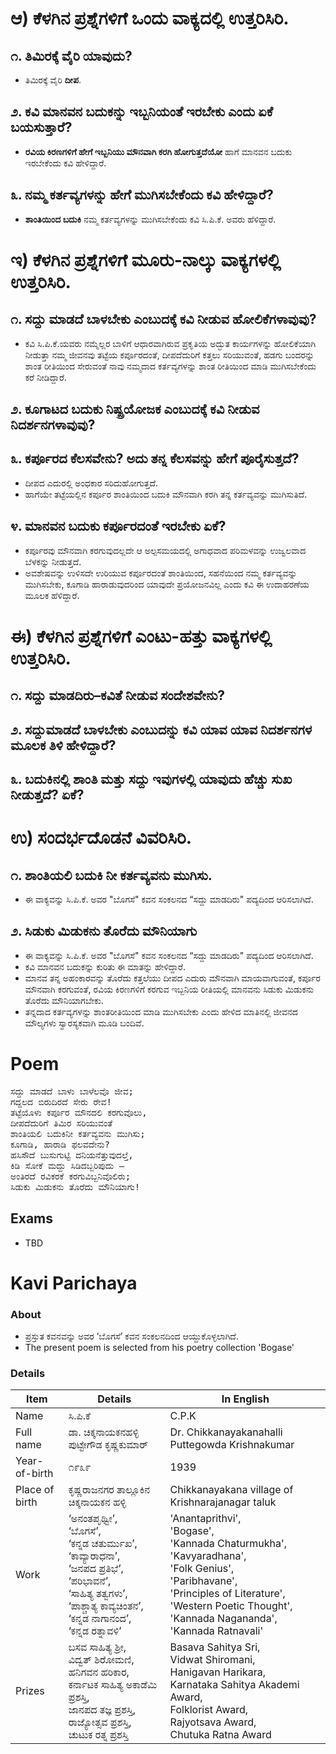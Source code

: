 
# ಆ) ಕೆಳಗಿನ ಪ್ರಶ್ನೆಗಳಿಗೆ ಒಂದು ವಾಕ್ಯದಲ್ಲಿ ಉತ್ತರಿಸಿರಿ.
## ೧. ತಿಮಿರಕ್ಕೆ ವೈರಿ ಯಾವುದು?
* ತಿಮಿರಕ್ಕೆ ವೈರಿ **ದೀಪ**.

## ೨. ಕವಿ ಮಾನವನ ಬದುಕನ್ನು ಇಬ್ಬನಿಯಂತೆ ಇರಬೇಕು ಎಂದು ಏಕೆ ಬಯಸುತ್ತಾರೆ?
* **ರವಿಯ ಕಿರಣಗಳಿಗೆ ಹೇಗೆ ಇಬ್ಬನಿಯು ಮೌನವಾಗಿ ಕರಗಿ ಹೋಗುತ್ತದೆಯೋ** ಹಾಗೆ ಮಾನವನ ಬದುಕು ಇರಬೇಕೆಂದು ಕವಿ ಹೇಳಿದ್ದಾರೆ.

## ೩. ನಮ್ಮ ಕರ್ತವ್ಯಗಳನ್ನು ಹೇಗೆ ಮುಗಿಸಬೇಕೆಂದು ಕವಿ ಹೇಳಿದ್ದಾರೆ?
* **ಶಾಂತಿಯಿಂದ ಬದುಕಿ** ನಮ್ಮ ಕರ್ತವ್ಯಗಳನ್ನು ಮುಗಿಸಬೇಕೆಂದು ಕವಿ ಸಿ.ಪಿ.ಕೆ. ಅವರು ಹೆಳಿದ್ದಾರೆ.


# ಇ) ಕೆಳಗಿನ ಪ್ರಶ್ನೆಗಳಿಗೆ ಮೂರು-ನಾಲ್ಕು ವಾಕ್ಯಗಳಲ್ಲಿ ಉತ್ತರಿಸಿರಿ.
## ೧. ಸದ್ದು ಮಾಡದೆ ಬಾಳಬೇಕು ಎಂಬುದಕ್ಕೆ ಕವಿ ನೀಡುವ ಹೋಲಿಕೆಗಳಾವುವು?
* ಕವಿ ಸಿ.ಪಿ.ಕೆ.ಯವರು ನಮ್ಮೆಲ್ಲರ ಬಾಳಿಗೆ ಆಧಾರವಾಗಿರುವ ಪ್ರಕೃತಿಯ ಅದ್ಭುತ ಕಾರ್ಯಗಳನ್ನು ಹೋಲಿಕೆಯಾಗಿ ನೀಡುತ್ತಾ ನಮ್ಮ ಜೀವನವು ತಟ್ಟೆಯ ಕರ್ಪೂರದಂತೆ, ದೀಪದೆದುರಿಗೆ ಕತ್ತಲು ಸರಿಯುವಂತೆ, ಹಡಗು ಬಂದರನ್ನು ಶಾಂತ ರೀತಿಯಿಂದ ಸೇರುವಂತೆ ನಾವು ನಮ್ಮದಾದ ಕರ್ತವ್ಯಗಳನ್ನು ಶಾಂತ ರೀತಿಯಿಂದ ಮಾಡಿ ಮುಗಿಸಬೇಕೆಂದು ಕರೆ ನೀಡಿದ್ದಾರೆ.

## ೨. ಕೂಗಾಟದ ಬದುಕು ನಿಷ್ಪ್ರಯೋಜಕ ಎಂಬುದಕ್ಕೆ ಕವಿ ನೀಡುವ ನಿದರ್ಶನಗಳಾವುವು?

## ೩. ಕರ್ಪೂರದ ಕೆಲಸವೇನು? ಅದು ತನ್ನ ಕೆಲಸವನ್ನು ಹೇಗೆ ಪೂರೈಸುತ್ತದೆ?
* ದೀಪದ ಎದುರಲ್ಲಿ ಅಂಧಕಾರ ಸರಿದುಹೋಗುತ್ತದೆ.
* ಹಾಗೆಯೇ ತಟ್ಟೆಯಲ್ಲಿನ ಕರ್ಪೂರ ಶಾಂತಿಯಿಂದ ಬದುಕಿ ಮೌನವಾಗಿ ಕರಗಿ ತನ್ನ ಕರ್ತವ್ಯವನ್ನು ಮುಗಿಸುತಿದೆ.
  
## ೪. ಮಾನವನ ಬದುಕು ಕರ್ಪೂರದಂತೆ ಇರಬೇಕು ಏಕೆ?
* ಕರ್ಪೂರವು ಮೌನವಾಗಿ ಕರಗುವುದಲ್ಲದೇ ಆ ಅಲ್ಪಸಮಯದಲ್ಲಿ ಅಗಾಧವಾದ ಪರಿಮಳವನ್ನು ಉಜ್ವಲವಾದ ಬೆಳಕನ್ನು ನೀಡುತ್ತದೆ.
* ಅವಶೇಷವನ್ನು ಉಳಿಸದೇ ಉರಿಯುವ ಕರ್ಪೂರದಂತೆ ಶಾಂತಿಯಿಂದ, ಸಹನೆಯಿಂದ ನಮ್ಮ ಕರ್ತವ್ಯವನ್ನು ಮುಗಿಸಬೇಕು, ಕೂಗಾಡಿ ಹಾರಾಡುವುದರಿಂದ ಯಾವುದೇ ಪ್ರಯೋಜನವಿಲ್ಲ ಎಂದು ಕವಿ ಈ ಉದಾಹರಣೆಯ ಮೂಲಕ ಹೆಳಿದ್ದಾರೆ.

# ಈ) ಕೆಳಗಿನ ಪ್ರಶ್ನೆಗಳಿಗೆ ಎಂಟು-ಹತ್ತು ವಾಕ್ಯಗಳಲ್ಲಿ ಉತ್ತರಿಸಿರಿ.
## ೧. ಸದ್ದು ಮಾಡದಿರು–ಕವಿತೆ ನೀಡುವ ಸಂದೇಶವೇನು?
## ೨. ಸದ್ದುಮಾಡದೆ ಬಾಳಬೇಕು ಎಂಬುದನ್ನು ಕವಿ ಯಾವ ಯಾವ ನಿದರ್ಶನಗಳ ಮೂಲಕ ತಿಳಿ  ಹೇಳಿದ್ದಾರೆ?
## ೩. ಬದುಕಿನಲ್ಲಿ ಶಾಂತಿ ಮತ್ತು ಸದ್ದು ಇವುಗಳಲ್ಲಿ ಯಾವುದು ಹೆಚ್ಚು ಸುಖ ನೀಡುತ್ತದೆ? ಏಕೆ?

# ಉ) ಸಂದರ್ಭದೊಡನೆ ವಿವರಿಸಿರಿ.
## ೧. ಶಾಂತಿಯಲಿ ಬದುಕಿ ನೀ ಕರ್ತವ್ಯವನು ಮುಗಿಸು.
* ಈ ವಾಕ್ಯವನ್ನು ಸಿ.ಪಿ.ಕೆ. ಅವರ "ಬೊಗಸೆ" ಕವನ ಸಂಕಲನದ “ಸದ್ದು ಮಾಡದಿರು" ಪದ್ಯದಿಂದ ಆರಿಸಲಾಗಿದೆ.

## ೨. ಸಿಡುಕು ಮಿಡುಕನು ತೊರೆದು ಮೌನಿಯಾಗು
* ಈ ವಾಕ್ಯವನ್ನು ಸಿ.ಪಿ.ಕೆ. ಅವರ "ಬೊಗಸೆ" ಕವನ ಸಂಕಲನದ “ಸದ್ದು ಮಾಡದಿರು" ಪದ್ಯದಿಂದ ಆರಿಸಲಾಗಿದೆ.
* ಕವಿ ಮಾನವನ ಬದುಕನ್ನು ಕುರಿತು ಈ ಮಾತನ್ನು ಹೇಳಿದ್ದಾರೆ.
* ಮಾನವ ತನ್ನ ಅಹಂಕಾರವನ್ನು ತೊರೆದು ಕತ್ತಲೆಯು ದೀಪದ ಎದುರು ಮೌನವಾಗಿ ಮಾಯವಾಗುವಂತೆ, ಕರ್ಪೂರ ಮೌನವಾಗಿ ಕರಗುವಂತೆ, ರವಿಯ ಕಿರಣಗಳಿಗೆ ಕರಗುವ ಇಬ್ಬನಿಯ ರೀತಿಯಲ್ಲಿ ಮಾನವನು ಸಿಡುಕು ಮಿಡುಕನು ತೊರೆದು ಮೌನಿಯಾಗಬೇಕು.
* ತನ್ನದಾದ ಕರ್ತವ್ಯಗಳನ್ನು ಶಾಂತರೀತಿಯಿಂದ ಮಾಡಿ ಮುಗಿಸಬೇಕು ಎಂದು ಹೇಳಿದ ಮಾತಿನಲ್ಲಿ ಜೀವನದ ಮೌಲ್ಯಗಳು ಸ್ವಾರಸ್ಯಕವಾಗಿ ಮೂಡಿ ಬಂದಿವೆ.

# Poem
<pre>
ಸದ್ದು ಮಾಡದೆ ಬಾಳು ಬಾಳೆಲವೊ ಜೀವ;
ಗದ್ದಲದ ಬಿರುದಿರದೆ ಸೇರು ರೇವ!
ತಟ್ಟೆಯೊಳು ಕರ್ಪೂರ ಮೌನದಲಿ ಕರಗುವೊಲು,
ದೀಪದೆದುರಿಗೆ ತಿಮಿರ ಸರಿಯುವಂತೆ
ಶಾಂತಿಯಲಿ ಬದುಕಿನೀ ಕರ್ತವ್ಯವನು ಮುಗಿಸು;
ಕೂಗಾಡಿ, ಹಾರಾಡಿ ಫಲವದೇನು?
ಹಸಿಸೌದೆ ಬುಸುಗುಟ್ಟಿ ದನಿಯನೆತ್ತುವುದಲ್ತೆ,
ಕಿಡಿ ಸೋಕೆ ಮದ್ದು ಸಿಡಿದಬ್ಬರಿಪುದು –
ಅಂತಿರದೆ ರವಿಕರಕೆ ಕರಗುವಿಬ್ಬನಿವೊಲಿರು;
ಸಿಡುಕು ಮಿಡುಕನು ತೊರೆದು ಮೌನಿಯಾಗು!
</pre>

## Exams
* TBD

# Kavi Parichaya
### About 
* ಪ್ರಸ್ತುತ ಕವನವನ್ನು ಅವರ ‘ಬೊಗಸೆ’ ಕವನ ಸಂಕಲನದಿಂದ ಆಯ್ದುಕೊಳ್ಳಲಾಗಿದೆ.
* The present poem is selected from his poetry collection 'Bogase'

### Details
|Item | Details| In English|
|-|-|-|
|Name |ಸಿ.ಪಿ.ಕೆ | C.P.K
|Full name | ಡಾ. ಚಿಕ್ಕನಾಯಕನಹಳ್ಳಿ ಪುಟ್ಟೇಗೌಡ ಕೃಷ್ಣಕುಮಾರ್ | Dr. Chikkanayakanahalli Puttegowda Krishnakumar
|Year-of-birth|೧೯೩೯|1939
|Place of birth|ಕೃಷ್ಣರಾಜನಗರ ತಾಲ್ಲೂಕಿನ ಚಿಕ್ಕನಾಯಕನ ಹಳ್ಳಿ| Chikkanayakana village of Krishnarajanagar taluk
|Work |  ‘ಅನಂತಪೃಥ್ವೀ’, <br> ‘ಬೊಗಸೆ’, <br>‘ಕನ್ನಡ ಚತುರ್ಮುಖ’, <br>‘ಕಾವ್ಯಾರಾಧನಾ’,<br> ‘ಜನಪದ ಪ್ರತಿಭೆ’, <br>‘ಪರಿಭಾವನೆ’, <br>‘ಸಾಹಿತ್ಯ ತತ್ವಗಳು’, <br>‘ಪಾಶ್ಚಾತ್ಯ ಕಾವ್ಯಚಿಂತನ’, <br>‘ಕನ್ನಡ ನಾಗಾನಂದ’,<br> ‘ಕನ್ನಡ ರತ್ನಾವಳಿ’ | 'Anantaprithvi', <br> 'Bogase', <br>'Kannada Chaturmukha', <br>'Kavyaradhana',<br> 'Folk Genius', <br>'Paribhavane', <br>'Principles of Literature', <br> 'Western Poetic Thought', <br>'Kannada Nagananda',<br> 'Kannada Ratnavali'
|Prizes| ಬಸವ ಸಾಹಿತ್ಯ ಶ್ರೀ, <br> ವಿದ್ವತ್ ಶಿರೋಮಣಿ, <br> ಹನಿಗವನ ಹರಿಕಾರ, <br> ಕರ್ನಾಟಕ ಸಾಹಿತ್ಯ ಅಕಾಡೆಮಿ ಪ್ರಶಸ್ತಿ, <br> ಜಾನಪದ ತಜ್ಞ ಪ್ರಶಸ್ತಿ, <br> ರಾಜ್ಯೋತ್ಸವ ಪ್ರಶಸ್ತಿ, <br> ಚುಟುಕ ರತ್ನ ಪ್ರಶಸ್ತಿ | Basava Sahitya Sri, <br> Vidwat Shiromani, <br> Hanigavan Harikara, <br> Karnataka Sahitya Akademi Award, <br> Folklorist Award, <br> Rajyotsava Award, <br> Chutuka Ratna Award |
